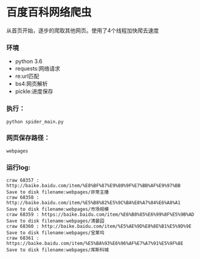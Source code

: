 # 百度百科网络爬虫
从首页开始，逐步的爬取其他网页。使用了4个线程加快爬去速度

### 环境

- python 3.6
- requests:网络请求
- re:url匹配
- bs4:网页解析
- pickle:进度保存

### 执行：

```
python spider_main.py
```

### 网页保存路径：

```webpages```

### 运行log:

```
craw 68357 : http://baike.baidu.com/item/%E8%BF%87%E9%80%9F%E7%BB%AF%E9%97%BB
Save to disk filename:webpages/非常主播
craw 68358 : http://baike.baidu.com/item/%E5%B8%82%E5%9C%BA%E8%A7%84%E6%A8%A1
Save to disk filename:webpages/市场规模
craw 68359 : https://baike.baidu.com/item/%E6%B8%85%E6%99%8F%E5%9B%AD
Save to disk filename:webpages/清晏园
craw 68360 : http://baike.baidu.com/item/%E5%AE%9D%E8%8E%B1%E5%9D%9E
Save to disk filename:webpages/宝莱坞
craw 68361 : https://baike.baidu.com/item/%E5%BA%93%E6%96%AF%E7%A7%91%E5%9F%8E
Save to disk filename:webpages/库斯科城
```

